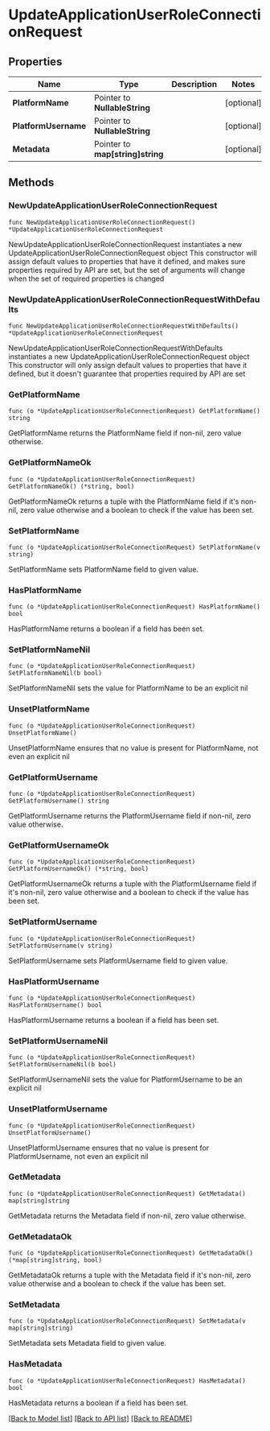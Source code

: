# UpdateApplicationUserRoleConnectionRequest

## Properties

Name | Type | Description | Notes
------------ | ------------- | ------------- | -------------
**PlatformName** | Pointer to **NullableString** |  | [optional] 
**PlatformUsername** | Pointer to **NullableString** |  | [optional] 
**Metadata** | Pointer to **map[string]string** |  | [optional] 

## Methods

### NewUpdateApplicationUserRoleConnectionRequest

`func NewUpdateApplicationUserRoleConnectionRequest() *UpdateApplicationUserRoleConnectionRequest`

NewUpdateApplicationUserRoleConnectionRequest instantiates a new UpdateApplicationUserRoleConnectionRequest object
This constructor will assign default values to properties that have it defined,
and makes sure properties required by API are set, but the set of arguments
will change when the set of required properties is changed

### NewUpdateApplicationUserRoleConnectionRequestWithDefaults

`func NewUpdateApplicationUserRoleConnectionRequestWithDefaults() *UpdateApplicationUserRoleConnectionRequest`

NewUpdateApplicationUserRoleConnectionRequestWithDefaults instantiates a new UpdateApplicationUserRoleConnectionRequest object
This constructor will only assign default values to properties that have it defined,
but it doesn't guarantee that properties required by API are set

### GetPlatformName

`func (o *UpdateApplicationUserRoleConnectionRequest) GetPlatformName() string`

GetPlatformName returns the PlatformName field if non-nil, zero value otherwise.

### GetPlatformNameOk

`func (o *UpdateApplicationUserRoleConnectionRequest) GetPlatformNameOk() (*string, bool)`

GetPlatformNameOk returns a tuple with the PlatformName field if it's non-nil, zero value otherwise
and a boolean to check if the value has been set.

### SetPlatformName

`func (o *UpdateApplicationUserRoleConnectionRequest) SetPlatformName(v string)`

SetPlatformName sets PlatformName field to given value.

### HasPlatformName

`func (o *UpdateApplicationUserRoleConnectionRequest) HasPlatformName() bool`

HasPlatformName returns a boolean if a field has been set.

### SetPlatformNameNil

`func (o *UpdateApplicationUserRoleConnectionRequest) SetPlatformNameNil(b bool)`

 SetPlatformNameNil sets the value for PlatformName to be an explicit nil

### UnsetPlatformName
`func (o *UpdateApplicationUserRoleConnectionRequest) UnsetPlatformName()`

UnsetPlatformName ensures that no value is present for PlatformName, not even an explicit nil
### GetPlatformUsername

`func (o *UpdateApplicationUserRoleConnectionRequest) GetPlatformUsername() string`

GetPlatformUsername returns the PlatformUsername field if non-nil, zero value otherwise.

### GetPlatformUsernameOk

`func (o *UpdateApplicationUserRoleConnectionRequest) GetPlatformUsernameOk() (*string, bool)`

GetPlatformUsernameOk returns a tuple with the PlatformUsername field if it's non-nil, zero value otherwise
and a boolean to check if the value has been set.

### SetPlatformUsername

`func (o *UpdateApplicationUserRoleConnectionRequest) SetPlatformUsername(v string)`

SetPlatformUsername sets PlatformUsername field to given value.

### HasPlatformUsername

`func (o *UpdateApplicationUserRoleConnectionRequest) HasPlatformUsername() bool`

HasPlatformUsername returns a boolean if a field has been set.

### SetPlatformUsernameNil

`func (o *UpdateApplicationUserRoleConnectionRequest) SetPlatformUsernameNil(b bool)`

 SetPlatformUsernameNil sets the value for PlatformUsername to be an explicit nil

### UnsetPlatformUsername
`func (o *UpdateApplicationUserRoleConnectionRequest) UnsetPlatformUsername()`

UnsetPlatformUsername ensures that no value is present for PlatformUsername, not even an explicit nil
### GetMetadata

`func (o *UpdateApplicationUserRoleConnectionRequest) GetMetadata() map[string]string`

GetMetadata returns the Metadata field if non-nil, zero value otherwise.

### GetMetadataOk

`func (o *UpdateApplicationUserRoleConnectionRequest) GetMetadataOk() (*map[string]string, bool)`

GetMetadataOk returns a tuple with the Metadata field if it's non-nil, zero value otherwise
and a boolean to check if the value has been set.

### SetMetadata

`func (o *UpdateApplicationUserRoleConnectionRequest) SetMetadata(v map[string]string)`

SetMetadata sets Metadata field to given value.

### HasMetadata

`func (o *UpdateApplicationUserRoleConnectionRequest) HasMetadata() bool`

HasMetadata returns a boolean if a field has been set.


[[Back to Model list]](../README.md#documentation-for-models) [[Back to API list]](../README.md#documentation-for-api-endpoints) [[Back to README]](../README.md)


